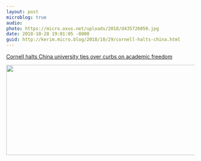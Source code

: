 ```yaml
---
layout: post
microblog: true
audio: 
photo: https://micro.oxus.net/uploads/2018/d435726050.jpg
date: 2018-10-28 19:01:05 -0800
guid: http://kerim.micro.blog/2018/10/29/cornell-halts-china.html
---
```

[Cornell halts China university ties over curbs on academic freedom](https://www.ft.com/content/b07c275c-d832-11e8-a854-33d6f82e62f8)

<img src="https://micro.oxus.net/uploads/2018/d435726050.jpg" width="600" height="241" />

